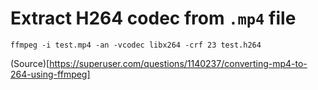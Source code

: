 # Extract H264 codec from `.mp4` file

`ffmpeg -i test.mp4 -an -vcodec libx264 -crf 23 test.h264`

(Source)[https://superuser.com/questions/1140237/converting-mp4-to-264-using-ffmpeg]
